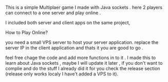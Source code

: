 This is a simple Multiplaer game I made with Java sockets . here 2 players can connect to a one server and play online .

I included both server and client apps on the same project,

How to Play Online?

you need a small VPS server to host your server application. replace the server IP in the client  application and thats it you are good to go .

feel free chage the code and add more functions in to it . I made this to learn about Java sockets , maybe I will update it later , if you don't want to complie and do the stuff I already did it for you check the release section (release only works localy I have't added a VPS to it). 
